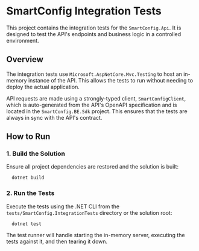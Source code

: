 # SmartConfig Integration Tests

This project contains the integration tests for the `SmartConfig.Api`. It is designed to test the API's endpoints and business logic in a controlled environment.

## Overview

The integration tests use `Microsoft.AspNetCore.Mvc.Testing` to host an in-memory instance of the API. This allows the tests to run without needing to deploy the actual application.

API requests are made using a strongly-typed client, `SmartConfigClient`, which is auto-generated from the API's OpenAPI specification and is located in the `SmartConfig.BE.Sdk` project. This ensures that the tests are always in sync with the API's contract.

## How to Run

### 1. Build the Solution

Ensure all project dependencies are restored and the solution is built:

```bash
  dotnet build
```

### 2. Run the Tests

Execute the tests using the .NET CLI from the `tests/SmartConfig.IntegrationTests` directory or the solution root:

```bash
  dotnet test
```

The test runner will handle starting the in-memory server, executing the tests against it, and then tearing it down.